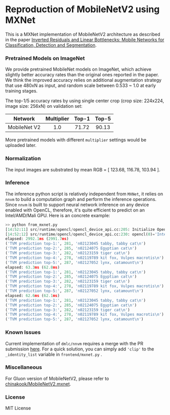 # Reproduction of MobileNetV2 using MXNet

This is a MXNet implementation of MobileNetV2 architecture as described in the paper [Inverted Residuals and Linear Bottlenecks: Mobile Networks for Classification, Detection and Segmentation](https://arxiv.org/pdf/1801.04381).

### Pretrained Models on ImageNet

We provide pretrained MobileNet models on ImageNet, which achieve slightly better accuracy rates than the original ones reported in the paper. We think the improved accuracy relies on additional augmentation strategy that use 480xN as input, and random scale between 0.533 ~ 1.0 at early training stages.

The top-1/5 accuracy rates by using single center crop (crop size: 224x224, image size: 256xN) on validation set:

Network|Multiplier|Top-1|Top-5|
:---:|:---:|:---:|:---:|
MobileNet V2|1.0|71.72|90.13|

More pretrained models with different `multiplier` settings would be uploaded later.

### Normalization

The input images are substrated by mean RGB = [ 123.68, 116.78, 103.94 ].

### Inference

The inference python script is relatively independent from `MXNet`, it relies on `nnvm` to build a computation graph and perform the inference operations. 
Since `nnvm` is built to support neural network inference on any device enabled with OpenCL, therefore, it's quite efficient to predict on an Intel/AMD/Mali GPU. Here is an concrete example:

``` python
>> python from_mxnet.py
[14:52:11] src/runtime/opencl/opencl_device_api.cc:205: Initialize OpenCL platform 'Intel Gen OCL Driver'
[14:52:12] src/runtime/opencl/opencl_device_api.cc:230: opencl(0)='Intel(R) HD Graphics Skylake ULT GT2' cl_device_id=0x7f091bbd2bc0
elapsed: 2992.1ms (2991.7ms)
('TVM prediction top-1:', 281, 'n02123045 tabby, tabby cat\n')
('TVM prediction top-2:', 285, 'n02124075 Egyptian cat\n')
('TVM prediction top-3:', 282, 'n02123159 tiger cat\n')
('TVM prediction top-4:', 278, 'n02119789 kit fox, Vulpes macrotis\n')
('TVM prediction top-5:', 287, 'n02127052 lynx, catamount\n')
elapsed: 63.3ms (62.8ms)
('TVM prediction top-1:', 281, 'n02123045 tabby, tabby cat\n')
('TVM prediction top-2:', 285, 'n02124075 Egyptian cat\n')
('TVM prediction top-3:', 282, 'n02123159 tiger cat\n')
('TVM prediction top-4:', 278, 'n02119789 kit fox, Vulpes macrotis\n')
('TVM prediction top-5:', 287, 'n02127052 lynx, catamount\n')
elapsed: 62.6ms (62.1ms)
('TVM prediction top-1:', 281, 'n02123045 tabby, tabby cat\n')
('TVM prediction top-2:', 285, 'n02124075 Egyptian cat\n')
('TVM prediction top-3:', 282, 'n02123159 tiger cat\n')
('TVM prediction top-4:', 278, 'n02119789 kit fox, Vulpes macrotis\n')
('TVM prediction top-5:', 287, 'n02127052 lynx, catamount\n')
```

### Known Issues

Current implementation of `dmlc/nnvm` requires a merge with the PR submission [here](https://github.com/dmlc/nnvm/pull/435). For a quick solution, you can simply add `'clip'` to the `_identity_list` variable in `frontend/mxnet.py` .

### Miscellaneous

For Gluon version of MobileNetV2, please refer to [chinakook/MobileNetV2.mxnet](https://github.com/chinakook/MobileNetV2.mxnet).

### License

MIT License
